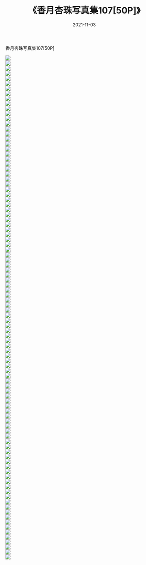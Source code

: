 ﻿---
layout: post
title:  《香月杏珠写真集107[50P]》
date:   2021-11-03
img: http://pic.660000.xyz/1:/性感/2021/香月杏珠写真集107[50P]/000.jpg
categories: [美女, 清纯, 唯美]
---

香月杏珠写真集107[50P]

  ![](http://pic.660000.xyz/1:/性感/2021/香月杏珠写真集107[50P]/001.jpg) <br> ![](http://pic.660000.xyz/1:/性感/2021/香月杏珠写真集107[50P]/002.jpg) <br> ![](http://pic.660000.xyz/1:/性感/2021/香月杏珠写真集107[50P]/003.jpg) <br> ![](http://pic.660000.xyz/1:/性感/2021/香月杏珠写真集107[50P]/004.jpg) <br> ![](http://pic.660000.xyz/1:/性感/2021/香月杏珠写真集107[50P]/005.jpg) <br> ![](http://pic.660000.xyz/1:/性感/2021/香月杏珠写真集107[50P]/006.jpg) <br> ![](http://pic.660000.xyz/1:/性感/2021/香月杏珠写真集107[50P]/007.jpg) <br> ![](http://pic.660000.xyz/1:/性感/2021/香月杏珠写真集107[50P]/008.jpg) <br> ![](http://pic.660000.xyz/1:/性感/2021/香月杏珠写真集107[50P]/009.jpg) <br> ![](http://pic.660000.xyz/1:/性感/2021/香月杏珠写真集107[50P]/010.jpg) <br> ![](http://pic.660000.xyz/1:/性感/2021/香月杏珠写真集107[50P]/011.jpg) <br> ![](http://pic.660000.xyz/1:/性感/2021/香月杏珠写真集107[50P]/012.jpg) <br> ![](http://pic.660000.xyz/1:/性感/2021/香月杏珠写真集107[50P]/013.jpg) <br> ![](http://pic.660000.xyz/1:/性感/2021/香月杏珠写真集107[50P]/014.jpg) <br> ![](http://pic.660000.xyz/1:/性感/2021/香月杏珠写真集107[50P]/015.jpg) <br> ![](http://pic.660000.xyz/1:/性感/2021/香月杏珠写真集107[50P]/016.jpg) <br> ![](http://pic.660000.xyz/1:/性感/2021/香月杏珠写真集107[50P]/017.jpg) <br> ![](http://pic.660000.xyz/1:/性感/2021/香月杏珠写真集107[50P]/018.jpg) <br> ![](http://pic.660000.xyz/1:/性感/2021/香月杏珠写真集107[50P]/019.jpg) <br> ![](http://pic.660000.xyz/1:/性感/2021/香月杏珠写真集107[50P]/020.jpg) <br> ![](http://pic.660000.xyz/1:/性感/2021/香月杏珠写真集107[50P]/021.jpg) <br> ![](http://pic.660000.xyz/1:/性感/2021/香月杏珠写真集107[50P]/022.jpg) <br> ![](http://pic.660000.xyz/1:/性感/2021/香月杏珠写真集107[50P]/023.jpg) <br> ![](http://pic.660000.xyz/1:/性感/2021/香月杏珠写真集107[50P]/024.jpg) <br> ![](http://pic.660000.xyz/1:/性感/2021/香月杏珠写真集107[50P]/025.jpg) <br> ![](http://pic.660000.xyz/1:/性感/2021/香月杏珠写真集107[50P]/026.jpg) <br> ![](http://pic.660000.xyz/1:/性感/2021/香月杏珠写真集107[50P]/027.jpg) <br> ![](http://pic.660000.xyz/1:/性感/2021/香月杏珠写真集107[50P]/028.jpg) <br> ![](http://pic.660000.xyz/1:/性感/2021/香月杏珠写真集107[50P]/029.jpg) <br> ![](http://pic.660000.xyz/1:/性感/2021/香月杏珠写真集107[50P]/030.jpg) <br> ![](http://pic.660000.xyz/1:/性感/2021/香月杏珠写真集107[50P]/031.jpg) <br> ![](http://pic.660000.xyz/1:/性感/2021/香月杏珠写真集107[50P]/032.jpg) <br> ![](http://pic.660000.xyz/1:/性感/2021/香月杏珠写真集107[50P]/033.jpg) <br> ![](http://pic.660000.xyz/1:/性感/2021/香月杏珠写真集107[50P]/034.jpg) <br> ![](http://pic.660000.xyz/1:/性感/2021/香月杏珠写真集107[50P]/035.jpg) <br> ![](http://pic.660000.xyz/1:/性感/2021/香月杏珠写真集107[50P]/036.jpg) <br> ![](http://pic.660000.xyz/1:/性感/2021/香月杏珠写真集107[50P]/037.jpg) <br> ![](http://pic.660000.xyz/1:/性感/2021/香月杏珠写真集107[50P]/038.jpg) <br> ![](http://pic.660000.xyz/1:/性感/2021/香月杏珠写真集107[50P]/039.jpg) <br> ![](http://pic.660000.xyz/1:/性感/2021/香月杏珠写真集107[50P]/040.jpg) <br> ![](http://pic.660000.xyz/1:/性感/2021/香月杏珠写真集107[50P]/041.jpg) <br> ![](http://pic.660000.xyz/1:/性感/2021/香月杏珠写真集107[50P]/042.jpg) <br> ![](http://pic.660000.xyz/1:/性感/2021/香月杏珠写真集107[50P]/043.jpg) <br> ![](http://pic.660000.xyz/1:/性感/2021/香月杏珠写真集107[50P]/044.jpg) <br> ![](http://pic.660000.xyz/1:/性感/2021/香月杏珠写真集107[50P]/045.jpg) <br> ![](http://pic.660000.xyz/1:/性感/2021/香月杏珠写真集107[50P]/046.jpg) <br> ![](http://pic.660000.xyz/1:/性感/2021/香月杏珠写真集107[50P]/047.jpg) <br> ![](http://pic.660000.xyz/1:/性感/2021/香月杏珠写真集107[50P]/048.jpg) <br> ![](http://pic.660000.xyz/1:/性感/2021/香月杏珠写真集107[50P]/049.jpg) <br> ![](http://pic.660000.xyz/1:/性感/2021/香月杏珠写真集107[50P]/050.jpg) <br> ![](http://pic.660000.xyz/1:/性感/2021/香月杏珠写真集107[50P]/051.jpg) <br> ![](http://pic.660000.xyz/1:/性感/2021/香月杏珠写真集107[50P]/052.jpg) <br> ![](http://pic.660000.xyz/1:/性感/2021/香月杏珠写真集107[50P]/053.jpg) <br> ![](http://pic.660000.xyz/1:/性感/2021/香月杏珠写真集107[50P]/054.jpg) <br> ![](http://pic.660000.xyz/1:/性感/2021/香月杏珠写真集107[50P]/055.jpg) <br> ![](http://pic.660000.xyz/1:/性感/2021/香月杏珠写真集107[50P]/056.jpg) <br> ![](http://pic.660000.xyz/1:/性感/2021/香月杏珠写真集107[50P]/057.jpg) <br> ![](http://pic.660000.xyz/1:/性感/2021/香月杏珠写真集107[50P]/058.jpg) <br> ![](http://pic.660000.xyz/1:/性感/2021/香月杏珠写真集107[50P]/059.jpg) <br> ![](http://pic.660000.xyz/1:/性感/2021/香月杏珠写真集107[50P]/060.jpg) <br> ![](http://pic.660000.xyz/1:/性感/2021/香月杏珠写真集107[50P]/061.jpg) <br> ![](http://pic.660000.xyz/1:/性感/2021/香月杏珠写真集107[50P]/062.jpg) <br> ![](http://pic.660000.xyz/1:/性感/2021/香月杏珠写真集107[50P]/063.jpg) <br> ![](http://pic.660000.xyz/1:/性感/2021/香月杏珠写真集107[50P]/064.jpg) <br> ![](http://pic.660000.xyz/1:/性感/2021/香月杏珠写真集107[50P]/065.jpg) <br> ![](http://pic.660000.xyz/1:/性感/2021/香月杏珠写真集107[50P]/066.jpg) <br> ![](http://pic.660000.xyz/1:/性感/2021/香月杏珠写真集107[50P]/067.jpg) <br> ![](http://pic.660000.xyz/1:/性感/2021/香月杏珠写真集107[50P]/068.jpg) <br> ![](http://pic.660000.xyz/1:/性感/2021/香月杏珠写真集107[50P]/069.jpg) <br> ![](http://pic.660000.xyz/1:/性感/2021/香月杏珠写真集107[50P]/070.jpg) <br> ![](http://pic.660000.xyz/1:/性感/2021/香月杏珠写真集107[50P]/071.jpg) <br> ![](http://pic.660000.xyz/1:/性感/2021/香月杏珠写真集107[50P]/072.jpg) <br> ![](http://pic.660000.xyz/1:/性感/2021/香月杏珠写真集107[50P]/073.jpg) <br> ![](http://pic.660000.xyz/1:/性感/2021/香月杏珠写真集107[50P]/074.jpg) <br> ![](http://pic.660000.xyz/1:/性感/2021/香月杏珠写真集107[50P]/075.jpg) <br> ![](http://pic.660000.xyz/1:/性感/2021/香月杏珠写真集107[50P]/076.jpg) <br> ![](http://pic.660000.xyz/1:/性感/2021/香月杏珠写真集107[50P]/077.jpg) <br> ![](http://pic.660000.xyz/1:/性感/2021/香月杏珠写真集107[50P]/078.jpg) <br> ![](http://pic.660000.xyz/1:/性感/2021/香月杏珠写真集107[50P]/079.jpg) <br> ![](http://pic.660000.xyz/1:/性感/2021/香月杏珠写真集107[50P]/080.jpg) <br> ![](http://pic.660000.xyz/1:/性感/2021/香月杏珠写真集107[50P]/081.jpg) <br> ![](http://pic.660000.xyz/1:/性感/2021/香月杏珠写真集107[50P]/082.jpg) <br> ![](http://pic.660000.xyz/1:/性感/2021/香月杏珠写真集107[50P]/083.jpg) <br> ![](http://pic.660000.xyz/1:/性感/2021/香月杏珠写真集107[50P]/084.jpg) <br> ![](http://pic.660000.xyz/1:/性感/2021/香月杏珠写真集107[50P]/085.jpg) <br> ![](http://pic.660000.xyz/1:/性感/2021/香月杏珠写真集107[50P]/086.jpg) <br> ![](http://pic.660000.xyz/1:/性感/2021/香月杏珠写真集107[50P]/087.jpg) <br> ![](http://pic.660000.xyz/1:/性感/2021/香月杏珠写真集107[50P]/088.jpg) <br> ![](http://pic.660000.xyz/1:/性感/2021/香月杏珠写真集107[50P]/089.jpg) <br> ![](http://pic.660000.xyz/1:/性感/2021/香月杏珠写真集107[50P]/090.jpg) <br> ![](http://pic.660000.xyz/1:/性感/2021/香月杏珠写真集107[50P]/091.jpg) <br> ![](http://pic.660000.xyz/1:/性感/2021/香月杏珠写真集107[50P]/092.jpg) <br> ![](http://pic.660000.xyz/1:/性感/2021/香月杏珠写真集107[50P]/093.jpg) <br> ![](http://pic.660000.xyz/1:/性感/2021/香月杏珠写真集107[50P]/094.jpg) <br> ![](http://pic.660000.xyz/1:/性感/2021/香月杏珠写真集107[50P]/095.jpg) <br> ![](http://pic.660000.xyz/1:/性感/2021/香月杏珠写真集107[50P]/096.jpg) <br> ![](http://pic.660000.xyz/1:/性感/2021/香月杏珠写真集107[50P]/097.jpg) <br> ![](http://pic.660000.xyz/1:/性感/2021/香月杏珠写真集107[50P]/098.jpg) <br> ![](http://pic.660000.xyz/1:/性感/2021/香月杏珠写真集107[50P]/099.jpg) <br> ![](http://pic.660000.xyz/1:/性感/2021/香月杏珠写真集107[50P]/100.jpg) <br>